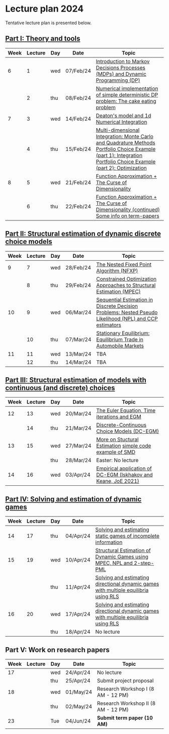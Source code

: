 # Lecture plan 2024
Tentative lecture plan is presented below. 

## [Part I: Theory and tools](https://github.com/bschjerning/dp_ucph/tree/main/1_theory_tools)                                                      

| Week | Lecture | Day | Date      | Topic |
|------|---------|-----|-----------|------------------------------------------------------|
| 6    | 1       | wed | 07/Feb/24 | [Introduction to Markov Decisions Processes (MDPs) and Dynamic Programming (DP)](https://github.com/bschjerning/dp_ucph/blob/main/1_theory_tools/01_dp_intro.ipynb)                          |
|      | 2       | thu | 08/Feb/24 | [Numerical implementation of simple deterministic DP problem: The cake eating problem](https://github.com/bschjerning/dp_ucph/blob/main/1_theory_tools/02_cake_eating_example.ipynb)  |
| 7    | 3       | wed | 14/Feb/24 | [Deaton's model and 1d Numerical Integration](https://github.com/bschjerning/dp_ucph/blob/main/1_theory_tools/03_deaton_1d_integration.ipynb)    |  
|      | 4       | thu | 15/Feb/24 |  [Multi-dimensional Integration: Monte Carlo and Quadrature Methods](https://github.com/bschjerning/dp_ucph/blob/main/1_theory_tools/04_multi_d_integration.ipynb)  <br> [Portfolio Choice Example (part 1): Integration](https://github.com/bschjerning/dp_ucph/blob/main/1_theory_tools/04a_portfolio_integration.ipynb)<br> [Portfolio Choice Example (part 2): Optimization](https://github.com/bschjerning/dp_ucph/blob/main/1_theory_tools/04b_portfolio_optimal.ipynb)| 
| 8    | 5       | wed | 21/Feb/24 |  [Function Approximation + The Curse of Dimensionality](https://github.com/bschjerning/dp_ucph/blob/main/1_theory_tools/05_interpolation.ipynb)|
|      | 6       | thu | 22/Feb/24 |   [Function Approximation + The Curse of Dimensionality (continued)](https://github.com/bschjerning/dp_ucph/blob/main/1_theory_tools/05_interpolation.ipynb) <br> [Some info on term-papers](https://github.com/bschjerning/dp_ucph/blob/main/5_term_paper/term_paoer.ipynb) |

## [Part II: Structural estimation of dynamic discrete choice models](https://github.com/bschjerning/dp_ucph/tree/main/2_dynamic_discrete_choice)      
| Week | Lecture | Day | Date      | Topic |
|------|---------|-----|-----------|------------------------------------------------------|
| 9  | 7  | wed | 28/Feb/24 | [The Nested Fixed Point Algorithm (NFXP)](https://github.com/bschjerning/dp_ucph/blob/main/2_dynamic_discrete_choice/1_nfxp.pdf)|
|    | 8  | thu | 29/Feb/24 | [Constrained Optimization Approaches to Structural Estimation (MPEC)](https://github.com/bschjerning/dp_ucph/blob/main/2_dynamic_discrete_choice/2_mpec.pdf) |
| 10 | 9  | wed | 06/Mar/24 | [Sequential Estimation in Discrete Decision Problems: Nested Pseudo Likelihood (NPL) and CCP estimators ](https://github.com/bschjerning/dp_ucph/blob/main/2_dynamic_discrete_choice/3_npl.pdf) |
|    | 10 | thu | 07/Mar/24 | [Stationary Equilibrium: Equilibrium Trade in Automobile Markets](https://github.com/bschjerning/dp_ucph/blob/main/2_dynamic_discrete_choice/4_eqbtrade.pdf)     |
| 11 | 11 | wed | 13/Mar/24 | TBA    |
|    | 12 | thu | 14/Mar/24 | TBA             |

## [Part III: Structural estimation of models with continuous (and discrete) choices](https://github.com/bschjerning/dp_ucph/tree/main/3_discrete_continuous_choice)
| Week | Lecture | Day | Date      | Topic |
|------|---------|-----|-----------|------------------------------------------------------|
| 12 | 13 | wed | 20/Mar/24 | [The Euler Equation, Time iterations and EGM](https://github.com/bschjerning/dp_ucph/blob/main/3_discrete_continuous_choice/1_euler_egm.ipynb) |
|    | 14 | thu | 21/Mar/24 | [Discrete-Continuous Choice Models  (DC-EGM)](https://github.com/bschjerning/dp_ucph/blob/main/3_discrete_continuous_choice/2_dcegm.pdf) | 
| 13 | 15 | wed | 27/Mar/24 | [More on Stuctural Estimation](https://github.com/bschjerning/dp_ucph/blob/main/3_discrete_continuous_choice/3_struct_est.pdf) [simple code example of SMD]()  |
|    |    | thu | 28/Mar/24 | Easter: No lecture               |
| 14 | 16 | wed | 03/Apr/24| [Empirical application of DC-EGM (Iskhakov and Keane, JoE 2021)](https://github.com/bschjerning/dp_ucph/blob/main/3_discrete_continuous_choice/4_aupens_dc_egm.pdf)|

## [Part IV: Solving and estimation of dynamic games](https://github.com/bschjerning/dp_ucph/tree/main/4_dynamic_games)	
| Week | Lecture | Day | Date      | Topic |
|------|---------|-----|-----------|------------------------------------------------------|
| 14 | 17 | thu | 04/Apr/24 | [Solving and estimating static games of incomplete information](https://github.com/bschjerning/dp_ucph/blob/main/4_dynamic_games/1_StaticGames.pdf)                          |
| 15 | 19 | wed | 10/Apr/24 |  [Structural Estimation of Dynamic Games using MPEC, NPL and 2-step-PML](https://github.com/bschjerning/dp_ucph/blob/main/4_dynamic_games/2_DynamicGames.pdf)   |
|    |    | thu | 11/Apr/24 |  [Solving  and estimating directional dynamic games with multiple equilibria using RLS](https://github.com/bschjerning/dp_ucph/blob/main/4_dynamic_games/3_rls.pdf)                                                                     |
| 16 | 20 | wed | 17/Apr/24 | [Solving  and estimating directional dynamic games with multiple equilibria using RLS](https://github.com/bschjerning/dp_ucph/blob/main/4_dynamic_games/4_nrls.pdf)   |
|    |    | thu | 18/Apr/24 | No lecture                                                                             |

## Part V: Work on research papers
| Week | Lecture | Day | Date      | Topic |
|------|---------|-----|-----------|------------------------------------------------------|
| 17 |  | wed | 24/Apr/24 | No lecture                           |
|    |  | thu | 25/Apr/24 | Submit project proposal              |
| 18 |  | wed | 01/May/24 | Research Workshop I (8 AM - 12 PM)   |
|    |  | thu | 02/May/24 | Research Workshop II (8 AM - 12 PM) |
| 23 |  | Tue | 04/Jun/24 | **Submit term paper (10 AM)**        |